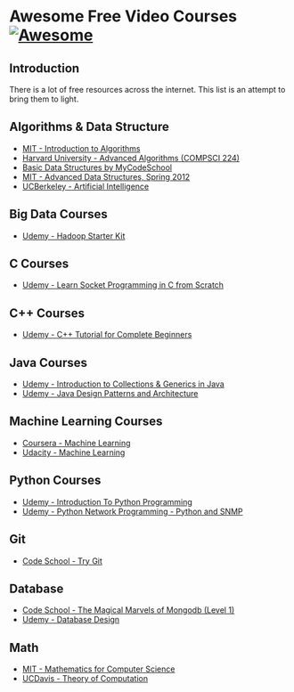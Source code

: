 # Awesome Free Video Courses [![Awesome](https://cdn.rawgit.com/sindresorhus/awesome/d7305f38d29fed78fa85652e3a63e154dd8e8829/media/badge.svg)](https://github.com/s4kibs4mi/awesome-free-courses)

Introduction
------------

There is a lot of free resources across the internet. This list is an attempt to bring them to light.

Algorithms & Data Structure
-------
- [MIT -  Introduction to Algorithms](http://ocw.mit.edu/courses/electrical-engineering-and-computer-science/6-006-introduction-to-algorithms-fall-2011/lecture-videos/)
- [Harvard University - Advanced Algorithms (COMPSCI 224)](https://www.youtube.com/playlist?list=PL2SOU6wwxB0uP4rJgf5ayhHWgw7akUWSf)
- [Basic Data Structures by MyCodeSchool](https://www.youtube.com/watch?v=92S4zgXN17o&list=PL2_aWCzGMAwI3W_JlcBbtYTwiQSsOTa6P)
- [MIT - Advanced Data Structures, Spring 2012](https://www.youtube.com/playlist?list=PLUl4u3cNGP61hsJNdULdudlRL493b-XZf)
- [UCBerkeley - Artificial Intelligence](https://www.youtube.com/playlist?list=PLF1A9D9034225FC92&feature=plcp)

Big Data Courses
-------
- [Udemy - Hadoop Starter Kit](https://www.udemy.com/hadoopstarterkit/)

C Courses
-------
- [Udemy - Learn Socket Programming in C from Scratch](https://www.udemy.com/learn-socket-programming-in-c-from-scratch/)

C++ Courses
-------
- [Udemy - C++ Tutorial for Complete Beginners](https://www.udemy.com/free-learn-c-tutorial-beginners)

Java Courses
-------
- [Udemy - Introduction to Collections & Generics in Java](https://www.udemy.com/introduction-to-generics-in-java/)
- [Udemy - Java Design Patterns and Architecture](https://www.udemy.com/java-design-patterns-tutorial/)

Machine Learning Courses
-------
- [Coursera - Machine Learning](https://www.coursera.org/learn/machine-learning)
- [Udacity - Machine Learning](https://www.udacity.com/course/machine-learning--ud262?_ga=1.32063550.1061443113.1469987985)

Python Courses
-------
- [Udemy - Introduction To Python Programming](https://www.udemy.com/pythonforbeginnersintro/)
- [Udemy - Python Network Programming - Python and SNMP](https://www.udemy.com/python-network-programming/)

Git
-------
- [Code School - Try Git](https://www.codeschool.com/courses/try-git)

Database
-------
- [Code School - The Magical Marvels of Mongodb (Level 1)](https://www.codeschool.com/courses/the-magical-marvels-of-mongodb)
- [Udemy - Database Design](https://www.udemy.com/database-design/)

Math
-------
- [MIT - Mathematics for Computer Science](http://ocw.mit.edu/courses/electrical-engineering-and-computer-science/6-042j-mathematics-for-computer-science-fall-2010/video-lectures/)
- [UCDavis - Theory of Computation](https://www.youtube.com/playlist?list=PLslgisHe5tBM8UTCt1f66oMkpmjCblzkt)
